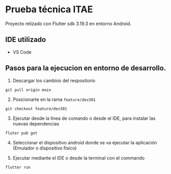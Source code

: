 # Prueba técnica ITAE

Proyecto relizado con Flutter sdk 3.19.3 en entorno Android.

## IDE utilizado
- VS Code

## Pasos para la ejecucion en entorno de desarrollo.

1. Descargar los cambios del respositorio
```
git pull origin main
```
2. Posicionarte en la rama `feature/dev301`
```
git checkout feature/dev301
```
3. Ejecutar desde la linea de comando o desde el IDE, para instalar las nuevas dependencias
```
fluter pub get 
```
4. Seleccionar el dispositivo android donde se va ejecutar la aplicación (Emulador o dispositivo físico)

5. Ejecutar mediante el IDE o desde la terminal con el commando
```
flutter run
```

